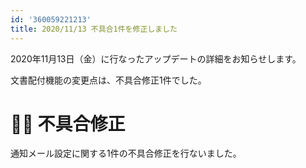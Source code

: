 ```yaml
---
id: '360059221213'
title: 2020/11/13 不具合1件を修正しました
---
```

2020年11月13日（金）に行なったアップデートの詳細をお知らせします。

文書配付機能の変更点は、不具合修正1件でした。

# 👨‍⚕️ 不具合修正

通知メール設定に関する1件の不具合修正を行ないました。
